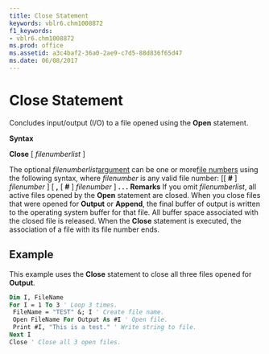 ```yaml
---
title: Close Statement
keywords: vblr6.chm1008872
f1_keywords:
- vblr6.chm1008872
ms.prod: office
ms.assetid: a3c4baf2-36a0-2ae9-c7d5-88d836f65d47
ms.date: 06/08/2017
---
```



# Close Statement

Concludes input/output (I/O) to a file opened using the **Open** statement.

 **Syntax**

 **Close** [ _filenumberlist_ ]

The optional  _filenumberlist_[argument](vbe-glossary.md) can be one or more[file numbers](vbe-glossary.md) using the following syntax, where _filenumber_ is any valid file number:
[[ **#** ] _filenumber_ ] [ **,** [ **#** ] _filenumber_ ] **. . .**
 **Remarks**
If you omit  _filenumberlist_, all active files opened by the **Open** statement are closed.
When you close files that were opened for **Output** or **Append**, the final buffer of output is written to the operating system buffer for that file. All buffer space associated with the closed file is released.
When the **Close** statement is executed, the association of a file with its file number ends.

## Example

This example uses the **Close** statement to close all three files opened for **Output**.


```vb
Dim I, FileName 
For I = 1 To 3 ' Loop 3 times. 
 FileName = "TEST" &; I ' Create file name. 
 Open FileName For Output As #I ' Open file. 
 Print #I, "This is a test." ' Write string to file. 
Next I 
Close ' Close all 3 open files. 

```


